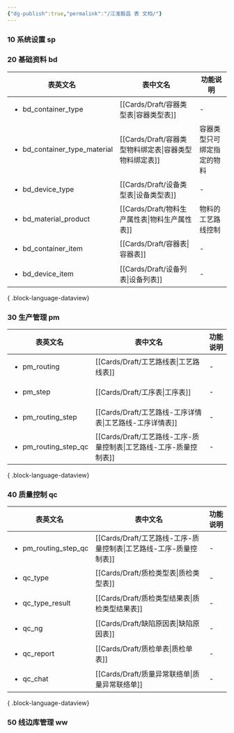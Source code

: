 ```yaml
---
{"dg-publish":true,"permalink":"/江淮毅昌 表 文档/"}
---
```



### 10 系统设置 sp

### 20 基础资料 bd

| 表英文名                                         | 表中文名                                    | 功能说明          |
| -------------------------------------------- | --------------------------------------- | ------------- |
| <ul><li>bd_container_type</li></ul>          | [[Cards/Draft/容器类型表\|容器类型表]]         | \-            |
| <ul><li>bd_container_type_material</li></ul> | [[Cards/Draft/容器类型物料绑定表\|容器类型物料绑定表]] | 容器类型只可绑定指定的物料 |
| <ul><li>bd_device_type</li></ul>             | [[Cards/Draft/设备类型表\|设备类型表]]         | \-            |
| <ul><li>bd_material_product</li></ul>        | [[Cards/Draft/物料生产属性表\|物料生产属性表]]     | 物料的工艺路线控制     |
| <ul><li>bd_container_item</li></ul>          | [[Cards/Draft/容器表\|容器表]]             | \-            |
| <ul><li>bd_device_item</li></ul>             | [[Cards/Draft/设备列表\|设备列表]]           | \-            |

{ .block-language-dataview}

### 30 生产管理 pm
| 表英文名                                 | 表中文名                                            | 功能说明 |
| ------------------------------------ | ----------------------------------------------- | ---- |
| <ul><li>pm_routing</li></ul>         | [[Cards/Draft/工艺路线表\|工艺路线表]]                 | \-   |
| <ul><li>pm_step</li></ul>            | [[Cards/Draft/工序表\|工序表]]                     | \-   |
| <ul><li>pm_routing_step</li></ul>    | [[Cards/Draft/工艺路线-工序详情表\|工艺路线-工序详情表]]       | \-   |
| <ul><li>pm_routing_step_qc</li></ul> | [[Cards/Draft/工艺路线-工序-质量控制表\|工艺路线-工序-质量控制表]] | \-   |

{ .block-language-dataview}

### 40 质量控制 qc

| 表英文名                                 | 表中文名                                            | 功能说明 |
| ------------------------------------ | ----------------------------------------------- | ---- |
| <ul><li>pm_routing_step_qc</li></ul> | [[Cards/Draft/工艺路线-工序-质量控制表\|工艺路线-工序-质量控制表]] | \-   |
| <ul><li>qc_type</li></ul>            | [[Cards/Draft/质检类型表\|质检类型表]]                 | \-   |
| <ul><li>qc_type_result</li></ul>     | [[Cards/Draft/质检类型结果表\|质检类型结果表]]             | \-   |
| <ul><li>qc_ng</li></ul>              | [[Cards/Draft/缺陷原因表\|缺陷原因表]]                 | \-   |
| <ul><li>qc_report</li></ul>          | [[Cards/Draft/质检单表\|质检单表]]                   | \-   |
| <ul><li>qc_chat</li></ul>            | [[Cards/Draft/质量异常联络单\|质量异常联络单]]             | \-   |

{ .block-language-dataview}

### 50 线边库管理 ww
